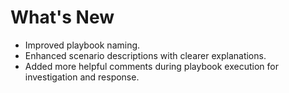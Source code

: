 # What's New

- Improved playbook naming.
- Enhanced scenario descriptions with clearer explanations.
- Added more helpful comments during playbook execution for investigation and response.